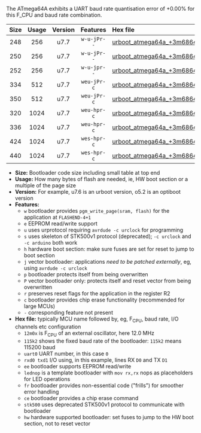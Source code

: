 The ATmega64A exhibits a UART baud rate quantisation error of +0.00% for this F_CPU and baud rate combination.

|Size|Usage|Version|Features|Hex file|
|:-:|:-:|:-:|:-:|:--|
|248|256|u7.7|`w-u-jPr--`|[urboot_atmega64a_+3m6864x_+460k8_uart1_rxd2_txd3_lednop.hex](https://raw.githubusercontent.com/stefanrueger/urboot.hex/main/mcus/atmega64a/external_oscillator/fcpu_+3m6864x/br_+460k8/urboot_atmega64a_+3m6864x_+460k8_uart1_rxd2_txd3_lednop.hex)|
|250|256|u7.7|`w-u-jPr--`|[urboot_atmega64a_+3m6864x_+460k8_uart0_rxe0_txe1_lednop_fr.hex](https://raw.githubusercontent.com/stefanrueger/urboot.hex/main/mcus/atmega64a/external_oscillator/fcpu_+3m6864x/br_+460k8/urboot_atmega64a_+3m6864x_+460k8_uart0_rxe0_txe1_lednop_fr.hex)|
|252|256|u7.7|`w-u-jpr--`|[urboot_atmega64a_+3m6864x_+460k8_uart1_rxd2_txd3_lednop_fr.hex](https://raw.githubusercontent.com/stefanrueger/urboot.hex/main/mcus/atmega64a/external_oscillator/fcpu_+3m6864x/br_+460k8/urboot_atmega64a_+3m6864x_+460k8_uart1_rxd2_txd3_lednop_fr.hex)|
|334|512|u7.7|`weu-jPr-c`|[urboot_atmega64a_+3m6864x_+460k8_uart0_rxe0_txe1_ee_lednop_fr_ce.hex](https://raw.githubusercontent.com/stefanrueger/urboot.hex/main/mcus/atmega64a/external_oscillator/fcpu_+3m6864x/br_+460k8/urboot_atmega64a_+3m6864x_+460k8_uart0_rxe0_txe1_ee_lednop_fr_ce.hex)|
|350|512|u7.7|`weu-jPr-c`|[urboot_atmega64a_+3m6864x_+460k8_uart1_rxd2_txd3_ee_lednop_fr_ce.hex](https://raw.githubusercontent.com/stefanrueger/urboot.hex/main/mcus/atmega64a/external_oscillator/fcpu_+3m6864x/br_+460k8/urboot_atmega64a_+3m6864x_+460k8_uart1_rxd2_txd3_ee_lednop_fr_ce.hex)|
|320|1024|u7.7|`weu-hpr-c`|[urboot_atmega64a_+3m6864x_+460k8_uart0_rxe0_txe1_ee_lednop_fr_ce_hw.hex](https://raw.githubusercontent.com/stefanrueger/urboot.hex/main/mcus/atmega64a/external_oscillator/fcpu_+3m6864x/br_+460k8/urboot_atmega64a_+3m6864x_+460k8_uart0_rxe0_txe1_ee_lednop_fr_ce_hw.hex)|
|336|1024|u7.7|`weu-hpr-c`|[urboot_atmega64a_+3m6864x_+460k8_uart1_rxd2_txd3_ee_lednop_fr_ce_hw.hex](https://raw.githubusercontent.com/stefanrueger/urboot.hex/main/mcus/atmega64a/external_oscillator/fcpu_+3m6864x/br_+460k8/urboot_atmega64a_+3m6864x_+460k8_uart1_rxd2_txd3_ee_lednop_fr_ce_hw.hex)|
|424|1024|u7.7|`wes-hpr-c`|[urboot_atmega64a_+3m6864x_+460k8_uart0_rxe0_txe1_ee_lednop_fr_ce_stk500_hw.hex](https://raw.githubusercontent.com/stefanrueger/urboot.hex/main/mcus/atmega64a/external_oscillator/fcpu_+3m6864x/br_+460k8/urboot_atmega64a_+3m6864x_+460k8_uart0_rxe0_txe1_ee_lednop_fr_ce_stk500_hw.hex)|
|440|1024|u7.7|`wes-hpr-c`|[urboot_atmega64a_+3m6864x_+460k8_uart1_rxd2_txd3_ee_lednop_fr_ce_stk500_hw.hex](https://raw.githubusercontent.com/stefanrueger/urboot.hex/main/mcus/atmega64a/external_oscillator/fcpu_+3m6864x/br_+460k8/urboot_atmega64a_+3m6864x_+460k8_uart1_rxd2_txd3_ee_lednop_fr_ce_stk500_hw.hex)|

- **Size:** Bootloader code size including small table at top end
- **Usage:** How many bytes of flash are needed, ie, HW boot section or a multiple of the page size
- **Version:** For example, u7.6 is an urboot version, o5.2 is an optiboot version
- **Features:**
  + `w` bootloader provides `pgm_write_page(sram, flash)` for the application at `FLASHEND-4+1`
  + `e` EEPROM read/write support
  + `u` uses urprotocol requiring `avrdude -c urclock` for programming
  + `s` uses skeleton of STK500v1 protocol (deprecated); `-c urclock` and `-c arduino` both work
  + `h` hardware boot section: make sure fuses are set for reset to jump to boot section
  + `j` vector bootloader: applications *need to be patched externally*, eg, using `avrdude -c urclock`
  + `p` bootloader protects itself from being overwritten
  + `P` vector bootloader only: protects itself and reset vector from being overwritten
  + `r` preserves reset flags for the application in the register R2
  + `c` bootloader provides chip erase functionality (recommended for large MCUs)
  + `-` corresponding feature not present
- **Hex file:** typically MCU name followed by, eg, F<sub>CPU</sub>, baud rate, I/O channels etc configuration
  + `12m0x` is F<sub>CPU</sub> of an external oscillator, here 12.0 MHz
  + `115k2` shows the fixed baud rate of the bootloader: `115k2` means 115200 baud
  + `uart0` UART number, in this case `0`
  + `rxd0 txd1` I/O using, in this example, lines RX `D0` and TX `D1`
  + `ee` bootloader supports EEPROM read/write
  + `lednop` is a template bootloader with `mov rx,rx` nops as placeholders for LED operations
  + `fr` bootloader provides non-essential code ("frills") for smoother error handling
  + `ce` bootloader provides a chip erase command
  + `stk500` uses deprecated STK500v1 protocol to communicate with bootloader
  + `hw` hardware supported bootloader: set fuses to jump to the HW boot section, not to reset vector

